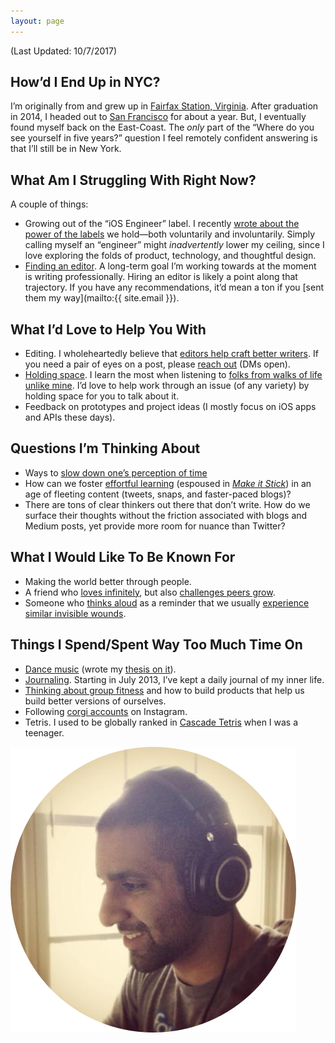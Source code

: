 ```yaml
---
layout: page
---
```


(Last Updated: 10/7/2017)

## How’d I End Up in NYC?

I’m originally from and grew up in [Fairfax Station, Virginia](http://en.wikipedia.org/wiki/Fairfax_Station,_Virginia). After graduation in 2014, I headed out to [San Francisco](http://en.wikipedia.org/wiki/San_Francisco) for about a year. But, I eventually found myself back on the East-Coast. The _only_ part of the “Where do you see yourself in five years?” question I feel remotely confident answering is that I’ll still be in New York.

## What Am I Struggling With Right Now?

A couple of things:

- Growing out of the “iOS Engineer” label. I recently [wrote about the power of the labels](/peeling-labels) we hold—both voluntarily and involuntarily. Simply calling myself an “engineer” might _inadvertently_ lower my ceiling, since I love exploring the folds of product, technology, and thoughtful design.
- [Finding an editor](https://twitter.com/jasdev/status/916265441584140288). A long-term goal I’m working towards at the moment is writing professionally. Hiring an editor is likely a point along that trajectory. If you have any recommendations, it’d mean a ton if you [sent them my way](mailto:{{ site.email }}).

## What I’d Love to Help You With

- Editing. I wholeheartedly believe that [editors help craft better writers](https://twitter.com/jasdev/status/790202105839640580). If you need a pair of eyes on a post, please [reach out](https://twitter.com/jasdev) (DMs open).
- [Holding space](https://twitter.com/jasdev/status/831682922704945152). I learn the most when listening to [folks from walks of life unlike mine](https://twitter.com/jasdev/status/906596468873728000). I’d love to help work through an issue (of any variety) by holding space for you to talk about it.
- Feedback on prototypes and project ideas (I mostly focus on iOS apps and APIs these days).

## Questions I’m Thinking About

- Ways to [slow down one’s perception of time](https://twitter.com/naval/status/769745071675539456)
- How can we foster [effortful learning](http://journals.sagepub.com/doi/abs/10.1177/0963721414540167) (espoused in [_Make it Stick_](https://www.amazon.com/Make-Stick-Science-Successful-Learning/dp/0674729013)) in an age of fleeting content (tweets, snaps, and faster-paced blogs)?
- There are tons of clear thinkers out there that don’t write. How do we surface their thoughts without the friction associated with blogs and Medium posts, yet provide more room for nuance than Twitter?

## What I Would Like To Be Known For

- Making the world better through people.
- A friend who [loves infinitely](https://github.com/Jasdev/thoughts/blame/181dbeacaf083497ad10f080247a2e5b9b4af401/core-values.md#L7), but also [challenges peers grow](https://twitter.com/jasdev/status/869938469153492999).
- Someone who [thinks aloud](/thoughts) as a reminder that we usually [experience similar invisible wounds](https://twitter.com/jasdev/status/784511992618971136).

## Things I Spend/Spent Way Too Much Time On

- [Dance music](https://soundcloud.com/jasdev-singh) (wrote my [thesis on it](https://www.youtube.com/watch?v=irAFO2rGvTg)).
- [Journaling](/small-moments). Starting in July 2013, I’ve kept a daily journal of my inner life.
- [Thinking about group fitness](https://twitter.com/jasdev/status/852130577461465089) and how to build products that help us build better versions of ourselves.
- Following [corgi accounts](https://www.instagram.com/zoeydacorgi/) on Instagram.
- Tetris. I used to be globally ranked in [Cascade Tetris](https://en.wikipedia.org/wiki/Tetris_Worlds#Arcade_mode) when I was a teenager.

![](/public/images/about-pic.png)
